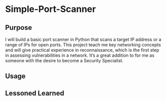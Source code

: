 # Simple-Port-Scanner
## Purpose
I will build a basic port scanner in Python that scans a target IP address or a range of IPs for open ports. This project teach me key networking concepts and will give  practical experience in reconnaissance, which is the first step in assessing vulnerabilities in a network. It’s a great addition to for me as someone with the desire to become a Security Specialist.

## Usage
## Lessoned Learned
